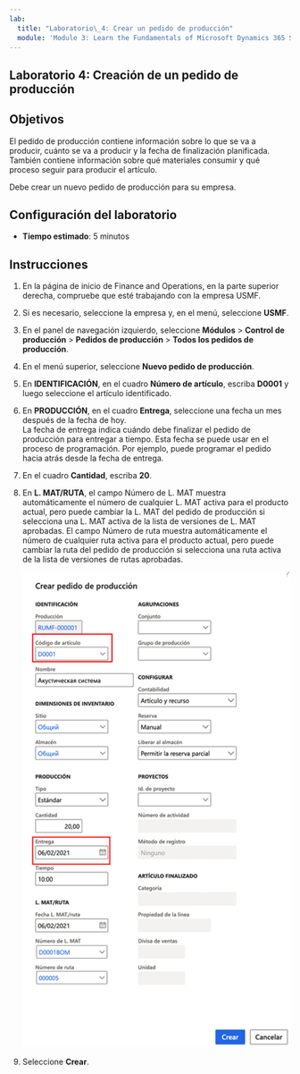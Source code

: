 ```yaml
---
lab:
  title: "Laboratorio\_4: Crear un pedido de producción"
  module: 'Module 3: Learn the Fundamentals of Microsoft Dynamics 365 Supply Chain Management'
---
```


## <a name="lab-4---create-a-production-order"></a>Laboratorio 4: Creación de un pedido de producción

## <a name="objectives"></a>Objetivos

El pedido de producción contiene información sobre lo que se va a producir, cuánto se va a producir y la fecha de finalización planificada. También contiene información sobre qué materiales consumir y qué proceso seguir para producir el artículo.

Debe crear un nuevo pedido de producción para su empresa.

## <a name="lab-setup"></a>Configuración del laboratorio

   - **Tiempo estimado**: 5 minutos

## <a name="instructions"></a>Instrucciones

1. En la página de inicio de Finance and Operations, en la parte superior derecha, compruebe que esté trabajando con la empresa USMF.

1. Si es necesario, seleccione la empresa y, en el menú, seleccione **USMF**.

1. En el panel de navegación izquierdo, seleccione **Módulos** > **Control de producción** > **Pedidos de producción** > **Todos los pedidos de producción**.

1. En el menú superior, seleccione **Nuevo pedido de producción**.

1. En **IDENTIFICACIÓN**, en el cuadro **Número de artículo**, escriba **D0001** y luego seleccione el artículo identificado.

1. En **PRODUCCIÓN**, en el cuadro **Entrega**, seleccione una fecha un mes después de la fecha de hoy.  
    La fecha de entrega indica cuándo debe finalizar el pedido de producción para entregar a tiempo. Esta fecha se puede usar en el proceso de programación. Por ejemplo, puede programar el pedido hacia atrás desde la fecha de entrega.

1. En el cuadro **Cantidad**, escriba **20**.

1. En **L. MAT/RUTA**, el campo Número de L. MAT muestra automáticamente el número de cualquier L. MAT activa para el producto actual, pero puede cambiar la L. MAT del pedido de producción si selecciona una L. MAT activa de la lista de versiones de L. MAT aprobadas. El campo Número de ruta muestra automáticamente el número de cualquier ruta activa para el producto actual, pero puede cambiar la ruta del pedido de producción si selecciona una ruta activa de la lista de versiones de rutas aprobadas.

    ![Imagen de pantalla que muestra el panel completo de Crear pedido de producción](./media/lp1-m4-new-production-order-pane.png)

1. Seleccione **Crear**.
